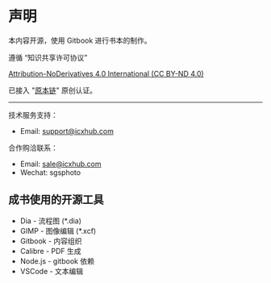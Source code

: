 # 声明

本内容开源，使用 Gitbook 进行书本的制作。

遵循 “知识共享许可协议”

[Attribution-NoDerivatives 4.0 International (CC BY-ND 4.0)](https://creativecommons.org/licenses/by-nd/4.0/)

已接入 "[原本链](https://yuanbenlian.com/)" 原创认证。

---

技术服务支持：

- Email: support@icxhub.com

合作购洽联系：

- Email: sale@icxhub.com
- Wechat: sgsphoto

## 成书使用的开源工具

- Dia - 流程图 (*.dia)
- GIMP - 图像编辑 (*.xcf)
- Gitbook - 内容组织
- Calibre - PDF 生成
- Node.js - gitbook 依赖
- VSCode - 文本编辑
